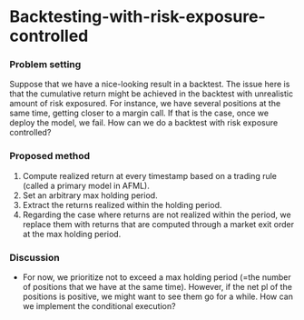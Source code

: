 # Backtesting-with-risk-exposure-controlled

### Problem setting 
Suppose that we have a nice-looking result in a backtest. The issue here is that the cumulative return might be achieved in the backtest with unrealistic amount of risk exposured. For instance, we have several positions at the same time, getting closer to a margin call. If that is the case, once we deploy the model, we fail. How can we do a backtest with risk exposure controlled?  

### Proposed method
1. Compute realized return at every timestamp based on a trading rule (called a primary model in AFML).
2. Set an arbitrary max holding period.
3. Extract the returns realized within the holding period. 
4. Regarding the case where returns are not realized within the period, we replace them with returns that are computed through a market exit order at the max holding period. 


### Discussion
- For now, we prioritize not to exceed a max holding period (=the number of positions that we have at the same time). However, if the net pl of the positions is positive, we might want to see them go for a while. How can we implement the conditional execution? 
